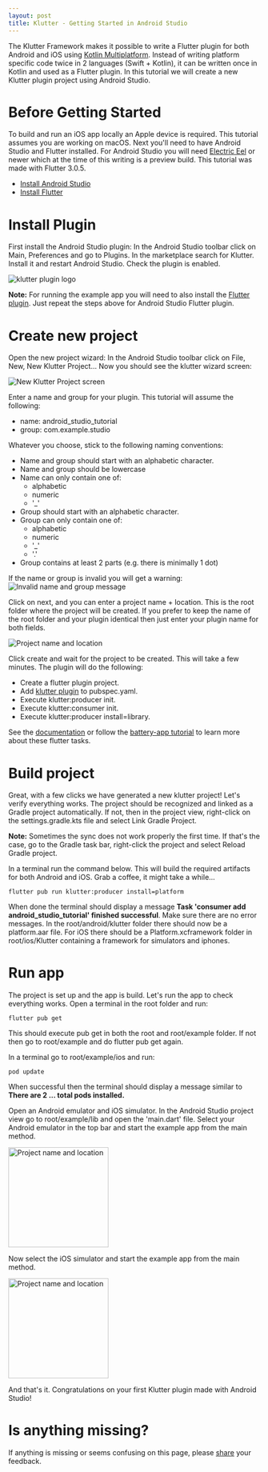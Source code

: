 ```yaml
---  
layout: post  
title: Klutter - Getting Started in Android Studio
---  
```


The Klutter Framework makes it possible to write a Flutter plugin for both Android
and iOS using [Kotlin Multiplatform](https://kotlinlang.org/docs/multiplatform.html).
Instead of writing platform specific code twice in 2 languages (Swift + Kotlin),
it can be written once in Kotlin and used as a Flutter plugin. In this tutorial
we will create a new Klutter plugin project using Android Studio.

# Before Getting Started
To build and run an iOS app locally an Apple device is required. This tutorial
assumes you are working on macOS. Next you'll need to have Android Studio and Flutter installed.
For Android Studio you will need [Electric Eel](https://developer.android.com/studio/preview) 
or newer which at the time of this writing is a preview build. This tutorial was made with Flutter 3.0.5. 
- [Install Android Studio](https://developer.android.com/studio/preview)
- [Install Flutter](https://docs.flutter.dev/get-started/install/macos)

# Install Plugin
First install the Android Studio plugin: In the Android Studio toolbar click on Main, Preferences and go to Plugins. 
In the marketplace search for Klutter. Install it and restart Android Studio. Check the plugin is enabled.

<img src="https://raw.githubusercontent.com/buijs-dev/website/master/images/klutter_3_img_0.png" alt="klutter plugin logo" />

**Note:** For running the example app you will need to also install the 
[Flutter plugin](https://github.com/flutter/flutter-intellij). Just repeat the steps above for Android Studio Flutter plugin.

# Create new project
Open the new project wizard: In the Android Studio toolbar click on File, New, New Klutter Project...
Now you should see the klutter wizard screen:

<img src="https://raw.githubusercontent.com/buijs-dev/website/master/images/klutter_4_img_1.png" alt="New Klutter Project screen" />

Enter a name and group for your plugin. This tutorial will assume the following:
- name: android_studio_tutorial
- group: com.example.studio

Whatever you choose, stick to the following naming conventions:
* Name and group should start with an alphabetic character.
* Name and group should be lowercase
* Name can only contain one of:
    * alphabetic
    * numeric
    * '_'
* Group should start with an alphabetic character.
* Group can only contain one of:
    * alphabetic
    * numeric
    * '_'
    * '.'
* Group contains at least 2 parts (e.g. there is minimally 1 dot)

If the name or group is invalid you will get a warning:</br>
<img src="https://raw.githubusercontent.com/buijs-dev/website/master/images/klutter_3_img_2.png" alt="Invalid name and group message" />

Click on next, and you can enter a project name + location. This is the root folder
where the project will be created. If you prefer to keep the name of the root folder
and your plugin identical then just enter your plugin name for both fields.

<img src="https://raw.githubusercontent.com/buijs-dev/website/master/images/klutter_4_img_2.png" alt="Project name and location" />

Click create and wait for the project to be created. This will take a few minutes. The plugin
will do the following:
- Create a flutter plugin project.
- Add [klutter plugin](https://pub.dev/packages/klutter) to pubspec.yaml.
- Execute klutter:producer init.
- Execute klutter:consumer init.
- Execute klutter:producer install=library.

See the [documentation](https://github.com/buijs-dev/klutter-dart) or follow the [battery-app  tutorial](https://buijs.dev/klutter-2/)
to learn more about these flutter tasks.

# Build project
Great, with a few clicks we have generated a new klutter project! Let's verify everything works.
The project should be recognized and linked as a Gradle project automatically. If not, then
in the project view, right-click on the settings.gradle.kts file and select Link Gradle Project.

**Note:**
Sometimes the sync does not work properly the first time. If that's the case, go to the Gradle task bar,
right-click the project and select Reload Gradle project.

In a terminal run the command below. This will build the required artifacts for both Android and iOS.
Grab a coffee, it might take a while...

```shell
flutter pub run klutter:producer install=platform
```

When done the terminal should display a message
**Task 'consumer add android_studio_tutorial' finished successful**.
Make sure there are no error messages. In the root/android/klutter
folder there should now be a platform.aar file. For iOS there
should be a Platform.xcframework folder in root/ios/Klutter containing
a framework for simulators and iphones.

# Run app
The project is set up and the app is build. Let's run the app
to check everything works. Open a terminal in the root folder
and run:

```shell
flutter pub get
```
This should execute pub get in both the root and root/example
folder. If not then go to root/example and do flutter pub get again.

In a terminal go to root/example/ios
and run:

```shell 
pod update
```

When successful then the terminal should display a message similar
to **There are 2 ... total pods installed.**

Open an Android emulator and iOS simulator. In the Android Studio
project view go to root/example/lib and open the 'main.dart' file.
Select your Android emulator in the top bar and start the example
app from the main method.

<img src="https://raw.githubusercontent.com/buijs-dev/website/master/images/klutter_3_img_4.png" alt="Project name and location" width="200"/>

Now select the iOS simulator and start the example app from the main
method.

<img src="https://raw.githubusercontent.com/buijs-dev/website/master/images/klutter_3_img_5.png" alt="Project name and location" width="200"/>

And that's it. Congratulations on your first Klutter plugin
made with Android Studio!

# Is anything missing?
If anything is missing or seems confusing on this page,
please [share](https://github.com/buijs-dev/klutter/issues/new/choose) your feedback.